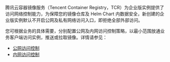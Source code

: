 腾讯云容器镜像服务（Tencent Container Registry，TCR）为企业版实例提供了访问网络控制能力，为保障您的镜像仓库及 Helm Chart 内数据安全，新创建的企业版实例默认不开启公网及私有网络访问入口，即拒绝全部外部访问。

您可根据业务的具体需要，分别配置公网及内网访问控制策略，以最小范围放通业务客户端访问实例，推送或拉取镜像。详情请参见：
- [公网访问控制](https://intl.cloud.tencent.com/document/product/1051/35491)
- [内网访问控制](https://intl.cloud.tencent.com/document/product/1051/35492)


